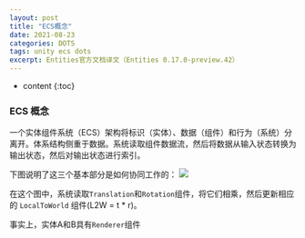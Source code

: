 ```yaml
---
layout: post
title: "ECS概念"
date: 2021-08-23
categories: DOTS
tags: unity ecs dots
excerpt: Entities官方文档译文（Entities 0.17.0-preview.42）
---
```

* content
{:toc}

### ECS 概念
一个实体组件系统（ECS）架构将标识（实体）、数据（组件）和行为（系统）分离开。体系结构侧重于数据。系统读取组件数据流，然后将数据从输入状态转换为输出状态，然后对输出状态进行索引。

下图说明了这三个基本部分是如何协同工作的：
![](https://cdn.jsdelivr.net/gh/longshilin/images/20210830211246.png)

在这个图中，系统读取`Translation`和`Rotation`组件，将它们相乘，然后更新相应的 `LocalToWorld` 组件(L2W = t * r)。

事实上，实体A和B具有`Renderer`组件


























<!--stackedit_data:
eyJoaXN0b3J5IjpbLTEzNzg1MjE0MCwxNDg4NjQ4NjUsLTc1ND
Q5OTMwMl19
-->